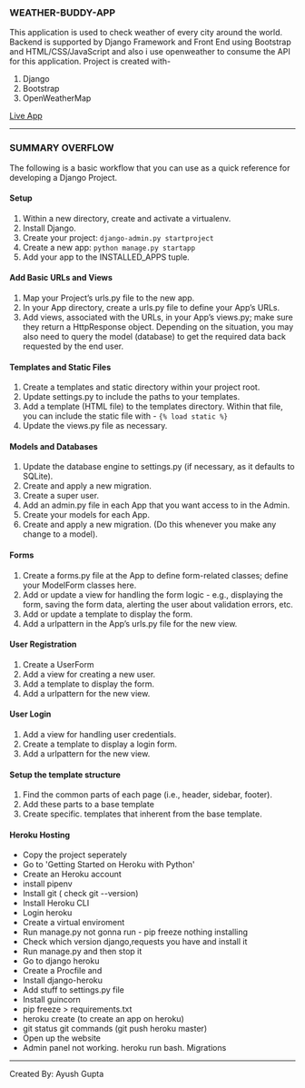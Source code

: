 ### WEATHER-BUDDY-APP
This application is used to check weather of every city around the world. Backend is supported by Django Framework and Front End using Bootstrap and HTML/CSS/JavaScript and also i use openweather to consume the API for this application.
Project is created with-
1. Django
2. Bootstrap
3. OpenWeatherMap

[Live App](https://weather-app-buddy.herokuapp.com/)
***
### SUMMARY OVERFLOW
The following is a basic workflow that you can use as a quick reference for developing a Django Project.

#### Setup
1. Within a new directory, create and activate a virtualenv.
2. Install Django.
3. Create your project:
```django-admin.py startproject```
4. Create a new app: ```python manage.py startapp```
5. Add your app to the INSTALLED_APPS tuple.

#### Add Basic URLs and Views
1. Map your Project’s urls.py file to the new app.
2. In your App directory, create a urls.py file to define your App’s URLs.
3. Add views, associated with the URLs, in your App’s views.py; make sure they return a HttpResponse object. Depending on the situation, you may also need to query the model (database) to get the required data back requested by the end user.

#### Templates and Static Files
1. Create a templates and static directory within your project root.
2. Update settings.py to include the paths to your templates.
3. Add a template (HTML file) to the templates directory. Within that file, you can include the static file with - ```{% load static %}```
4. Update the views.py file as necessary.

#### Models and Databases
1. Update the database engine to settings.py (if necessary, as it defaults to SQLite).
2. Create and apply a new migration.
3. Create a super user.
4. Add an admin.py file in each App that you want access to in the Admin.
5. Create your models for each App.
6. Create and apply a new migration. (Do this whenever you make any change to a model).

#### Forms
1. Create a forms.py file at the App to define form-related classes; define your ModelForm classes here.
2. Add or update a view for handling the form logic - e.g., displaying the form, saving the form data, alerting the user about validation errors, etc.
3. Add or update a template to display the form.
4. Add a urlpattern in the App’s urls.py file for the new view.

#### User Registration
1. Create a UserForm
2. Add a view for creating a new user.
3. Add a template to display the form.
4. Add a urlpattern for the new view.

#### User Login
1. Add a view for handling user credentials.
2. Create a template to display a login form.
3. Add a urlpattern for the new view.

#### Setup the template structure
1. Find the common parts of each page (i.e., header, sidebar, footer).
2. Add these parts to a base template
3. Create specific. templates that inherent from the base template.

#### Heroku Hosting
- Copy the project seperately
- Go to 'Getting Started on Heroku with Python'
- Create an Heroku account
- install pipenv
- Install git ( check git --version)
- Install Heroku CLI
- Login heroku
- Create a virtual enviroment
- Run manage.py not gonna run - pip freeze nothing installing
- Check which version django,requests you have and install it
- Run manage.py and then stop it
- Go to django heroku
- Create a Procfile and
- Install django-heroku
- Add stuff to settings.py file
- Install guincorn
- pip freeze > requirements.txt
- heroku create (to create an app on heroku)
- git status git commands (git push heroku master)
- Open up the website
- Admin panel not working. heroku run bash. Migrations

***
Created By: Ayush Gupta
